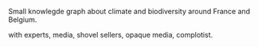 Small knowlegde graph about climate and biodiversity around France and Belgium.

with experts, media, shovel sellers, opaque media, complotist.
